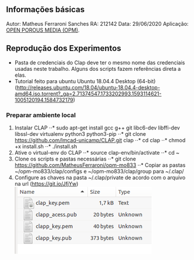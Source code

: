 ## Informações básicas

Autor: Matheus Ferraroni Sanches
RA: 212142
Data: 29/06/2020
Aplicação: <a href="https://opm-project.org/">OPEN POROUS MEDIA (OPM)</a>.



## Reprodução dos Experimentos

* Pasta de credenciais do Clap deve ter o mesmo nome das credenciais usadas neste trabalho. Alguns dos scripts fazem referências direta a elas.
* Tutorial feito para ubuntu Ubuntu 18.04.4 Desktop (64-bit) (http://releases.ubuntu.com/18.04/ubuntu-18.04.4-desktop-amd64.iso.torrent?_ga=2.71374547.1733202993.1593114621-1005120194.1584732179)


### Preparar ambiente local

1. Instalar CLAP
⋅⋅* sudo apt-get install gcc g++ git libc6-dev libffi-dev libssl-dev virtualenv python3 python3-pip
⋅⋅* git clone https://github.com/lmcad-unicamp/CLAP.git clap
⋅⋅* cd clap
⋅⋅* chmod +x install.sh
⋅⋅* ./install.sh
2. Ative o virtual-env do CLAP
⋅⋅* source clap-env/bin/activate
⋅⋅* cd ~
3. Clone os scripts e pastas necessárias
⋅⋅* git clone https://github.com/MatheusFerraroni/opm-mo833
⋅⋅* Copiar as pastas ~/opm-mo833/clap/configs e ~/opm-mo833/clap/group para ~/.clap/
4. Configure as chaves na pasta ~/.clap/private de acordo com o arquivo na url (https://git.io/JfjYw)
![alt text](./imgs/private.png "Chaves configuradas")
